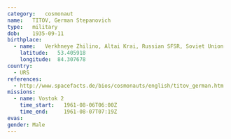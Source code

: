```yaml
---
category:	cosmonaut
name:	TITOV, German Stepanovich
type:	military
dob:	1935-09-11
birthplace:
  - name:	Verkhneye Zhilino, Altai Krai, Russian SFSR, Soviet Union
    latitude:	53.405918
    longitude:	84.307678
country:
  - URS
references:
  - http://www.spacefacts.de/bios/cosmonauts/english/titov_german.htm
missions:
  - name: Vostok 2
    time_start:   1961-08-06T06:00Z
    time_end:     1961-08-07T07:19Z
evas:
gender:	Male
---
```

